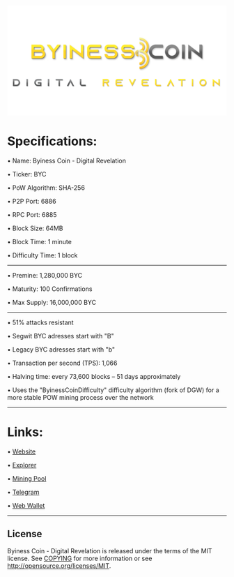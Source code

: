 ![](share/pixmaps/splashscreen_github.png)




Specifications:
==================

• Name:             Byiness Coin - Digital Revelation

• Ticker:           BYC

• PoW Algorithm:    SHA-256

• P2P Port:         6886

• RPC Port:         6885

• Block Size:       64MB

• Block Time:       1 minute

• Difficulty Time:  1 block

---





• Premine:          1,280,000 BYC

• Maturity:         100 Confirmations  

• Max Supply:       16,000,000 BYC

---

• 51% attacks resistant

• Segwit BYC adresses start with "B" 

• Legacy BYC adresses start with "b"

• Transaction per second (TPS): 1,066

• Halving time: every 73,600 blocks – 51 days approximately

• Uses the "ByinessCoinDifficulty" difficulty algorithm (fork of DGW) for a more stable POW mining process over the network


---

Links:
==================

• [Website](https://byinesscoin.com/)

• [Explorer](https://scan.byinesscoin.com/)

• [Mining Pool](https://mine.byinesscoin.com)

• [Telegram](https://t.me/byinesscoin)

• [Web Wallet](https://byinesswallet.com)



---

License
-------

Byiness Coin - Digital Revelation is released under the terms of the MIT license. See [COPYING](COPYING) for more
information or see http://opensource.org/licenses/MIT.

